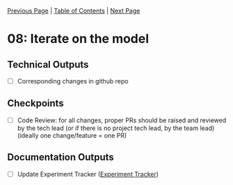 [Previous Page](07_present_results.md) | [Table of Contents](../README.md) | [Next Page](09_scale_and_deploy_model.md)

# 08: Iterate on the model

## Technical Outputs
- [ ] Corresponding changes in github repo

## Checkpoints
- [ ] Code Review: for all changes, proper PRs should be raised and reviewed by the tech lead (or if there is no project tech lead, by the team lead) (ideally one change/feature = one PR)

## Documentation Outputs
- [ ] Update Experiment Tracker ([Experiment Tracker](../README.md#experiment-tracker))

